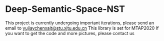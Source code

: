 # Deep-Semantic-Space-NST
This project is currently undergoing important iterations, please send an email to
                            yujiaychenxajt@stu.xjtu.edu.cn
This library is set for MTAP2020
If you want to get the code and more pictures, please contact us
